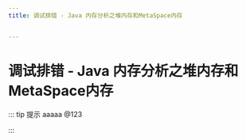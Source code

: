 ```yaml
---
title: 调试排错 - Java 内存分析之堆内存和MetaSpace内存


---
```


# 调试排错 - Java 内存分析之堆内存和MetaSpace内存

::: tip 提示
aaaaa @123

:::